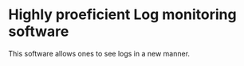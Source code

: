 # Highly proeficient Log monitoring software

This software allows ones to see logs in a new manner.
